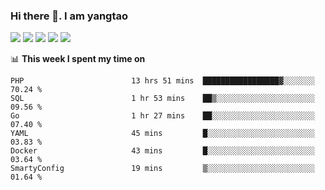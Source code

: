 ### Hi there 👋. I am yangtao 

<!-- **runtu666/runtu666** is a ✨ _special_ ✨ repository because its `README.md` (this file) appears on your GitHub profile. -->

![](https://github-profile-summary-cards.vercel.app/api/cards/profile-details?username=runtu666&theme=github)
![](https://github-profile-summary-cards.vercel.app/api/cards/repos-per-language?username=runtu666&theme=github)
![](https://github-profile-summary-cards.vercel.app/api/cards/most-commit-language?username=runtu666&theme=github)
![](https://github-profile-summary-cards.vercel.app/api/cards/stats?&username=runtu666&theme=github)
![](https://github-profile-summary-cards.vercel.app/api/cards/productive-time?username=runtu666&theme=github)

📊 **This week I spent my time on**
<!--START_SECTION:waka-->

```text
PHP                        13 hrs 51 mins  █████████████████▓░░░░░░░   70.24 %
SQL                        1 hr 53 mins    ██▒░░░░░░░░░░░░░░░░░░░░░░   09.56 %
Go                         1 hr 27 mins    ██░░░░░░░░░░░░░░░░░░░░░░░   07.40 %
YAML                       45 mins         █░░░░░░░░░░░░░░░░░░░░░░░░   03.83 %
Docker                     43 mins         █░░░░░░░░░░░░░░░░░░░░░░░░   03.64 %
SmartyConfig               19 mins         ▒░░░░░░░░░░░░░░░░░░░░░░░░   01.64 %
```

<!--END_SECTION:waka-->


[comment]: <> (Here are some ideas to get you started:)

[comment]: <> (- 🔭 I’m currently working on tal)

[comment]: <> (- 🌱 I’m currently learning devops)

[comment]: <> (- 👯 I’m looking to collaborate on ...)

[comment]: <> (- 🤔 I’m looking for help with ...)

[comment]: <> (- 💬 Ask me about ...)

[comment]: <> (- 📫 How to reach me: ...)

[comment]: <> (- 😄 Pronouns: ...)

[comment]: <> (- ⚡ Fun fact: ...)
